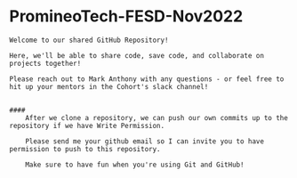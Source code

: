 # PromineoTech-FESD-Nov2022

    Welcome to our shared GitHub Repository!

    Here, we'll be able to share code, save code, and collaborate on projects together!

    Please reach out to Mark Anthony with any questions - or feel free to hit up your mentors in the Cohort's slack channel!


    ####
        After we clone a repository, we can push our own commits up to the repository if we have Write Permission.

        Please send me your github email so I can invite you to have permission to push to this repository.

        Make sure to have fun when you're using Git and GitHub!
        